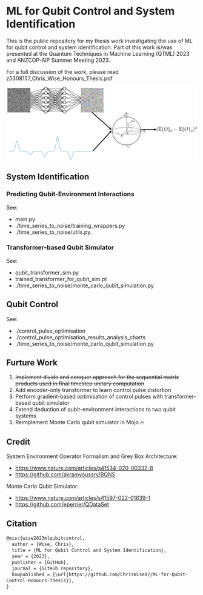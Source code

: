 # ML for Qubit Control and System Identification

This is the public repository for my thesis work investigating the use of ML for qubit control and system identification. Part of this work is/was presented at the Quantum Techniques in Machine Learning (QTML) 2023 and ANZCOP-AIP Summer Meeting 2023.

For a full discussion of the work, please read z5308157_Chris_Wise_Honours_Thesis.pdf

![diagram of transformer-based qubit simulator](./transformer_qubit_sim_diagram.png)

## System Identification

### Predicting Qubit-Environment Interactions

See:
- main.py
- ./time_series_to_noise/training_wrappers.py 
- ./time_series_to_noise/utils.py.

### Transformer-based Qubit Simulator

See: 
- qubit_transformer_sim.py
- trained_transformer_for_qubit_sim.pt  
- ./time_series_to_noise/monte_carlo_qubit_simulation.py

## Qubit Control

See:
- ./control_pulse_optimisation
- ./control_pulse_optimisation_results_analysis_charts 
- ./time_series_to_noise/monte_carlo_qubit_simulation.py

## Furture Work
1. ~~Implement divide and conquer approach for the sequential matrix products used in final timestep unitary computation~~
2. Add encoder-only transformer to learn control pulse distortion
3. Perform gradient-based optimisation of control pulses with transformer-based qubit simulator
4. Extend deduction of qubit-environment interactions to two qubit systems
5. Reimplement Monte Carlo qubit simulator in Mojo 🔥

## Credit
System Environment Operator Formalism and Grey Box Architecture: 
- https://www.nature.com/articles/s41534-020-00332-8
- https://github.com/akramyoussry/BQNS

Monte Carlo Qubit Simulator:
- https://www.nature.com/articles/s41597-022-01639-1
- https://github.com/eperrier/QDataSet

## Citation
```
@misc{wise2023mlqubitcontrol,
  author = {Wise, Chris},
  title = {ML for Qubit Control and System Identification},
  year = {2023},
  publisher = {GitHub},
  journal = {GitHub repository},
  howpublished = {\url{https://github.com/ChrisWise07/ML-for-Qubit-Control-Honours-Thesis}},
}
```
